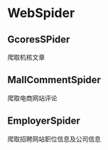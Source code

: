 # WebSpider


## GcoresSPider

爬取机核文章

## MallCommentSpider

爬取电商网站评论

## EmployerSpider

爬取招聘网站职位信息及公司信息
